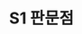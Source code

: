 ---
lastmod: 2021-11-12
title: S1 판문점
weight: 1
type: page
level_of_description: Seires(시리즈)
components: 
  - "https://r2.ccwps.org/resize/R2-Scanned000016.jpg"
description: "R2-Series 1 판문점"
---